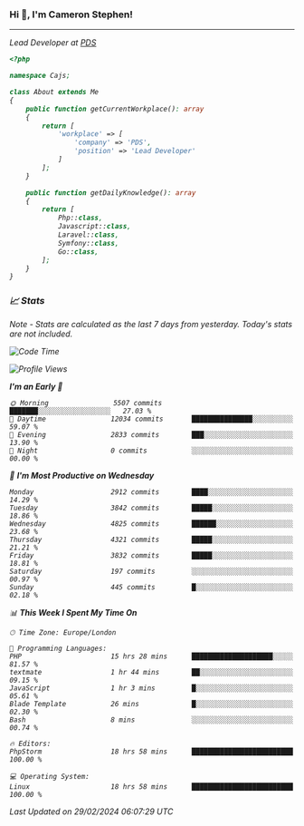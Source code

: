### Hi 👋, I'm Cameron Stephen!
<hr>
<p><em>Lead Developer at <a href="https://prindatasolutions.co.uk">PDS</a></p>


```php
<?php

namespace Cajs;

class About extends Me
{
    public function getCurrentWorkplace(): array
    {
        return [
            'workplace' => [
                'company' => 'PDS',
                'position' => 'Lead Developer'
            ]
        ];
    }

    public function getDailyKnowledge(): array
    {
        return [
            Php::class,
            Javascript::class,
            Laravel::class,
            Symfony::class,
            Go::class,
        ];
    }
}
```

### 📈 Stats
<p><em>Note - Stats are calculated as the last 7 days from yesterday. Today's stats are not included.</em></p>


<!--START_SECTION:waka-->
![Code Time](http://img.shields.io/badge/Code%20Time-3%2C706%20hrs%2032%20mins-blue)

![Profile Views](http://img.shields.io/badge/Profile%20Views-0-blue)

**I'm an Early 🐤** 

```text
🌞 Morning                5507 commits        ███████░░░░░░░░░░░░░░░░░░   27.03 % 
🌆 Daytime                12034 commits       ███████████████░░░░░░░░░░   59.07 % 
🌃 Evening                2833 commits        ███░░░░░░░░░░░░░░░░░░░░░░   13.90 % 
🌙 Night                  0 commits           ░░░░░░░░░░░░░░░░░░░░░░░░░   00.00 % 
```
📅 **I'm Most Productive on Wednesday** 

```text
Monday                   2912 commits        ████░░░░░░░░░░░░░░░░░░░░░   14.29 % 
Tuesday                  3842 commits        █████░░░░░░░░░░░░░░░░░░░░   18.86 % 
Wednesday                4825 commits        ██████░░░░░░░░░░░░░░░░░░░   23.68 % 
Thursday                 4321 commits        █████░░░░░░░░░░░░░░░░░░░░   21.21 % 
Friday                   3832 commits        █████░░░░░░░░░░░░░░░░░░░░   18.81 % 
Saturday                 197 commits         ░░░░░░░░░░░░░░░░░░░░░░░░░   00.97 % 
Sunday                   445 commits         █░░░░░░░░░░░░░░░░░░░░░░░░   02.18 % 
```


📊 **This Week I Spent My Time On** 

```text
🕑︎ Time Zone: Europe/London

💬 Programming Languages: 
PHP                      15 hrs 28 mins      ████████████████████░░░░░   81.57 % 
textmate                 1 hr 44 mins        ██░░░░░░░░░░░░░░░░░░░░░░░   09.15 % 
JavaScript               1 hr 3 mins         █░░░░░░░░░░░░░░░░░░░░░░░░   05.61 % 
Blade Template           26 mins             █░░░░░░░░░░░░░░░░░░░░░░░░   02.30 % 
Bash                     8 mins              ░░░░░░░░░░░░░░░░░░░░░░░░░   00.74 % 

🔥 Editors: 
PhpStorm                 18 hrs 58 mins      █████████████████████████   100.00 % 

💻 Operating System: 
Linux                    18 hrs 58 mins      █████████████████████████   100.00 % 
```


 Last Updated on 29/02/2024 06:07:29 UTC
<!--END_SECTION:waka-->
